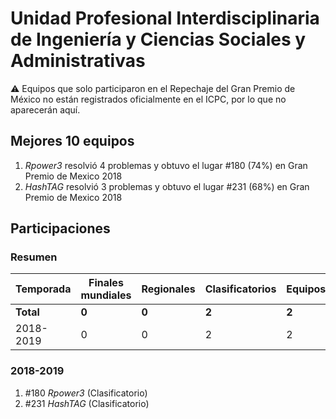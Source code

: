 # Unidad Profesional Interdisciplinaria de Ingeniería y Ciencias Sociales y Administrativas

:warning: Equipos que solo participaron en el Repechaje del Gran Premio de México no están registrados oficialmente en el ICPC, por lo que no aparecerán aquí.

## Mejores 10 equipos

1. _Rpower3_ resolvió 4 problemas y obtuvo el lugar #180 (74%) en Gran Premio de Mexico 2018
1. _HashTAG_ resolvió 3 problemas y obtuvo el lugar #231 (68%) en Gran Premio de Mexico 2018

## Participaciones

### Resumen

| Temporada | Finales mundiales | Regionales | Clasificatorios | Equipos |
| --- | --- | --- | --- | --- |
| **Total** | **0** | **0** | **2** | **2** |
| 2018-2019 | 0 | 0 | 2 | 2 |

### 2018-2019

1. #180 _Rpower3_ (Clasificatorio)
1. #231 _HashTAG_ (Clasificatorio)



